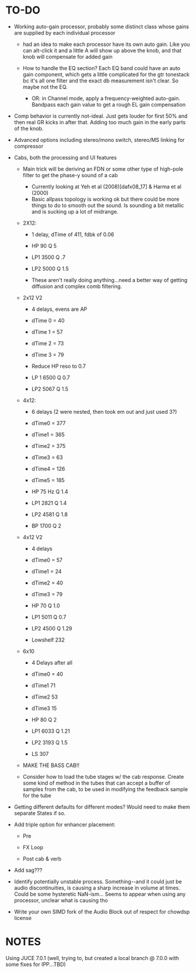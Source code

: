 # TO-DO

- Working auto-gain processor, probably some distinct class whose gains are supplied by each individual processor
  
  - had an idea to make each processor have its own auto gain. Like you can alt-click it and a little A will show up above the knob, and that knob will compensate for added gain
  
  - How to handle the EQ section? Each EQ band could have an auto gain component, which gets a little complicated for the gtr tonestack bc it's all one filter and the exact db measurement isn't clear. So maybe not the EQ.
    
    - OR: in Channel mode, apply a frequency-weighted auto-gain. Bandpass each gain value to get a rough EL gain compensation

- Comp behavior is currently not-ideal. Just gets louder for first 50% and then real GR kicks in after that. Adding too much gain in the early parts of the knob.

- Advanced options including stereo/mono switch, stereo/MS linking for compressor

- Cabs, both the processing and UI features
  
  - Main trick will be deriving an FDN or some other type of high-pole filter to get the phase-y sound of a cab
    
    - Currently looking at Yeh et al (2008)[dafx08_17] & Harma et al (2000)
    - Basic allpass topology is working ok but there could be more things to do to smooth out the sound. Is sounding a bit metallic and is sucking up a lot of midrange.
  
  - 2X12:
    
    - 1 delay, dTime of 411, fdbk of 0.06
    
    - HP 90 Q 5
    
    - LP1 3500 Q .7
    
    - LP2 5000 Q 1.5
    
    - These aren't really doing anything...need a better way of getting diffusion and complex comb filtering.
  
  - 2x12 V2
    
    - 4 delays, evens are AP
    
    - dTime 0 = 40
    
    - dTime 1 = 57
    
    - dTime 2 = 73
    
    - dTime 3 = 79
    
    - Reduce HP reso to 0.7
    
    - LP 1 6500 Q 0.7
    
    - LP2 5067 Q 1.5
  
  - 4x12:
    
    - 6 delays (2 were nested, then took em out and just used 3?)
    
    - dTime0 = 377
    
    - dTime1 = 365
    
    - dTime2 = 375
    
    - dTime3 = 63
    
    - dTime4 = 126
    
    - dTime5 = 185
    
    - HP 75 Hz Q 1.4
    
    - LP1 2821 Q 1.4
    
    - LP2 4581 Q 1.8
    
    - BP 1700 Q 2
  
  - 4x12 V2
    
    - 4 delays
    
    - dTime0 = 57
    
    - dTime1 = 24
    
    - dTime2 = 40
    
    - dTime3 = 79
    
    - HP 70 Q 1.0
    
    - LP1 5011 Q 0.7
    
    - LP2 4500 Q 1.29
    
    - Lowshelf 232
  
  - 6x10
    
    - 4 Delays after all
    
    - dTime0 = 40
    
    - dTime1 71
    
    - dTime2 53
    
    - dTime3 15
    
    - HP 80 Q 2
    
    - LP1 6033 Q 1.21
    
    - LP2 3193 Q 1.5
    
    - LS 307
  
  - MAKE THE BASS CAB!!
  
  - Consider how to load the tube stages w/ the cab response. Create some kind of method in the tubes that can accept a buffer of samples from the cab, to be used in modifying the feedback sample for the tube

- Getting different defaults for different modes? Would need to make them separate States if so.

- Add triple option for enhancer placement:
  
  - Pre
  
  - FX Loop
  
  - Post cab & verb

- Add sag???

- Identify potentially unstable process. Something--and it could just be audio discontinuities, is causing a sharp increase in volume at times. Could be some hysteretic NaN-ism... Seems to appear when using any processor, unclear what is causing tho

- Write your own SIMD fork of the Audio Block out of respect for chowdsp license

# NOTES

Using JUCE 7.0.1 (well, trying to, but created a local branch @ 7.0.0 with some fixes for IPP...TBD)